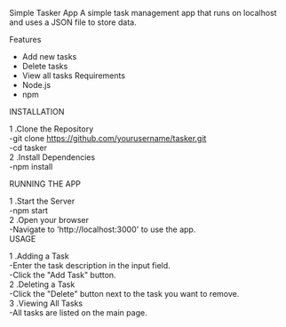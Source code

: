 Simple Tasker App
A simple task management app that runs on localhost and uses a JSON file to store data.

Features
- Add new tasks
- Delete tasks
- View all tasks
Requirements
- Node.js
- npm

  
INSTALLATION  

1 .Clone the Repository  
  -git clone https://github.com/yourusername/tasker.git  
  -cd tasker  
2 .Install Dependencies  
  -npm install  

  
RUNNING THE APP  

1 .Start the Server  
  -npm start  
2 .Open your browser  
  -Navigate to 'http://localhost:3000' to use the app.  
USAGE

1 .Adding a Task   
    -Enter the task description in the input field.   
    -Click the "Add Task" button.    
2 .Deleting a Task   
    -Click the "Delete" button next to the task you want to remove.   
3 .Viewing All Tasks   
    -All tasks are listed on the main page.   
